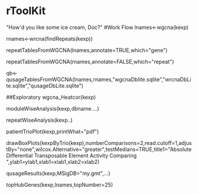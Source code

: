 # rToolKit
"How'd you like some ice cream, Doc?"
#Work Flow
lnames<-wgcna(kexp)

rnames<-wrcna(findRepeats(kexp))


repeatTablesFromWGCNA(lnames,annotate=TRUE,which="gene")


repeatTablesFromWGCNA(rnames,annotate=FALSE,which="repeat")


qb<-qusageTablesFromWGCNA(lnames,rnames,"wgcnaDblite.sqlite","wrcnaDbLite.sqlite","qusageDbLite.sqlite")



##Exploratory
wgcna_Heatcor(kexp)


moduleWiseAnalysis(kexp,dbname....)


repeatWiseAnalysis(kexp..)


patientTrioPlot(kexp,printWhat="pdf")

drawBoxPlots(kexpByTrio(kexp),numberComparisons=2,read.cutoff=1,adjustBy="none",wilcox.Alternative="greater",testMedians=TRUE,title1="Absolute Differential Transposable Element Activity Comparing ",ylab1=ylab1,xlab1=xlab1,xlab2=xlab2)


qusageResults(kexp,MSigDB="my.gmt",...)

topHubGenes(kexp,lnames,topNumber=25)
